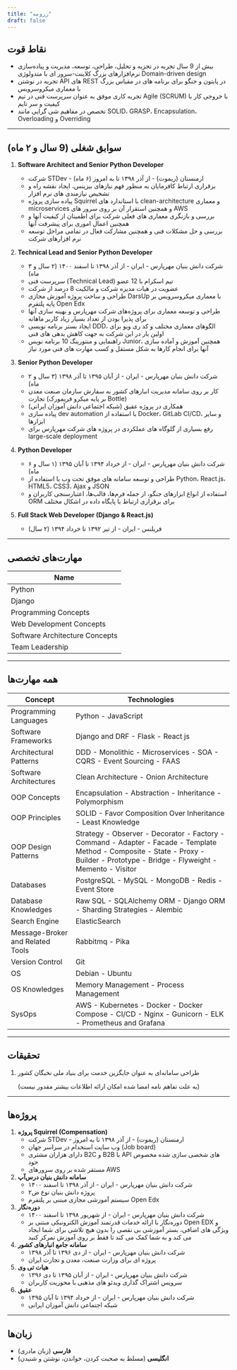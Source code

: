 ```yaml
---
title: "رزومه"
draft: false
---
```


## نقاط قوت

- بیش از 9 سال تجربه در تجزیه و تحلیل، طراحی، توسعه، مدیریت و پیاده‌سازی نرم‌افزارهای بزرگ کلاینت-سرور ای با متدولوژی Domain-driven design
- تجربه در نوشتن API های REST در پایتون و جنگو برای برنامه های در مقیاس بزرگ با معماری میکروسرویس
- تجربه کاری موفق به عنوان سرپرست فنی در تیم Agile (SCRUM) با خروجی کار با کیفیت و سر تایم
- تخصص در مفاهیم شی گرایی مانند SOLID، GRASP، Encapsulation، Overloading و Overriding

---

## سوابق شغلی (9 سال و ۲ ماه)

1. **Software Architect and Senior Python Developer**
   - شرکت STDev - ارمنستان (ریموت) - از آذر ۱۳۹۸ تا به امروز (۶ ماه)
   - برقراری ارتباط کافرمایان به منظور فهم نیازهای بیزینس، ایجاد نقشه راه و تشخیص نیازمندی های نرم افزار
   - پیاده سازی پروژه Squirrel با استاندارد های clean-architecture و معماری microservices و همچنین استقرار آن بر روی سرور های AWS
   - بررسی و بازنگری معماری های فعلی شرکت برای اطمینان از کیفیت آنها و همچنین اعمال اموری برای پیشرفت آنها
   - بررسی و حل مشکلات فنی و همچنین مشارکت فعال در تمامی مراحل توسعه نرم افزارهای شرکت
2. **Technical Lead and Senior Python Developer**
   - شرکت دانش بنیان مهرپارس - ایران - از آذر ۱۳۹۸ تا اسفند ۱۴۰۰ (۲ سال و ۳ ماه)
   - سرپرست فنی (Technical Lead) تیم اسکرام با 12 عضو
   - عضویت در هیات مدیره شرکت و مالکیت 8 درصد از شرکت
   - طراحی و ساخت پروژه آموزش مجازی DarsUp با معماری میکروسرویس بر پایه پلتفرم Open Edx
   - طراحی و توسعه معماری برای پروژه‌های شرکت مهرپارس و بهینه سازی آنها برای پذیرا بودن از تعداد بسیار زیاد کاربر ماهانه
   - ایجاد بستر برنامه نویسی DDD، الگوهای معماری مختلف و کد ری ویو برای اولین بار در این شرکت به جهت کاهش بدهی های فنی
   - راهنمایی و منتورینگ 10 برنامه نویس Junior، همچنین آموزش و آماده سازی آنها برای انجام کارها به شکل مستقل و کسب مهارت های فنی مورد نیاز

3. **Senior Python Developer**
   - شرکت دانش بنیان مهرپارس - ایران - از آبان ۱۳۹۵ تا آذر ۱۳۹۸ (۳ سال و ۲ ماه)
   - کار بر روی سامانه مدیریت انبارهای کشور به سفارش سازمان صنعت معدن تجارت (بر پایه میکرو فریمورک Bottle)
   - همکاری در پروژه عقیق (شبکه اجتماعی دانش آموزان ایرانی)
   - پیاده سازی dev automation با استفاده از Docker، GitLab CI/CD، و سایر ابزارها
   - رفع بسیاری از گلوگاه های عملکردی در پروژه های شرکت مهرپارس برای large-scale deployment

4. **Python Developer**
   - شرکت دانش بنیان مهرپارس - ایران - از خرداد ۱۳۹۴ تا آبان ۱۳۹۵ (۱ سال و ۶ ماه)
   - طراحی و توسعه سامانه های موفق تحت وب با استفاده از Python، React.js، HTML5، CSS3، Ajax و JSON
   - استفاده از انواع ابزارهای جنگو، از جمله فرم‌ها، قالب‌ها، اعتبارسنجی کاربران و ORM برای برقراری ارتباط با پایگاه داده در اشکال مختلف
   
5. **Full Stack Web Developer (Django & React.js)**
   - فریلنس - ایران - از تیر ۱۳۹۲ تا خرداد ۱۳۹۴ (۲ سال)

---

## مهارت‌های تخصصی

| Name      |
| ---------- |
| Python |
| Django |
| Programming Concepts |
| Web Development Concepts |
| Software Architecture Concepts |
| Team Leadership |

---

## همه مهارت‌ها

| Concept                          | Technologies                                                 |
| -------------------------------- | ------------------------------------------------------------ |
| Programming Languages            | Python - JavaScript                                          |
| Software Frameworks              | Django and DRF - Flask - React js                            |
| Architectural Patterns           | DDD - Monolithic - Microservices - SOA - CQRS - Event Sourcing - FAAS |
| Software Architectures           | Clean Architecture - Onion Architecture                      |
| OOP Concepts                     | Encapsulation - Abstraction - Inheritance - Polymorphism     |
| OOP Principles                   | SOLID - Favor Composition Over Inheritance - Least Knowledge |
| OOP Design Patterns              | Strategy - Observer - Decorator - Factory - Command - Adapter - Facade - Template Method - Composite - State - Proxy - Builder - Prototype - Bridge - Flyweight - Memento - Visitor |
| Databases                        | PostgreSQL - MySQL - MongoDB - Redis - Event Store           |
| Database Knowledges              | Raw SQL - SQLAlchemy ORM - Django ORM - Sharding Strategies - Alembic |
| Search Engine                    | ElasticSearch                                                |
| Message-Broker and Related Tools | Rabbitmq - Pika                                              |
| Version Control                  | Git                                                          |
| OS                               | Debian - Ubuntu                                              |
| OS Knowledges                    | Memory Management - Process Management                       |
| SysOps                           | AWS - Kubernetes - Docker - Docker Compose - CI/CD - Nginx - Gunicorn - ELK - Prometheus and Grafana |

---

## تحقیقات

1. طراحی سامانه‌ای به عنوان جایگزین خدمت برای بنیاد ملی نخبگان کشور

	(به علت تفاهم نامه امضا شده امکان ارائه اطلاعات بیشتر مقدور نیست)

---

## پروژه‌ها

1. **پروژه Squirrel (Compensation)**
   - شرکت STDev - ارمنستان (ریموت) - از آذر ۱۳۹۸ تا به امروز
   - وب سایت استخدام در سراسر جهان (Job board)
   - دارای هزاران مشتری B2C و B2B با API های شخصی سازی شده مخصوص خود
   - مستقر شده بر روی سرورهای AWS
2. **سامانه دانش بنیان درس‌آپ**
   - شرکت دانش بنیان مهرپارس - ایران - از آذر ۱۳۹۸ تا اسفند ۱۴۰۰
   - پروژه دانش بنیان نوع ض۲
   - سیستم آموزشی مجازی مبتنی بر پلتفرم Open Edx
3. **دوره‌نگار**
   - شرکت دانش بنیان مهرپارس - ایران - از شهریور ۱۳۹۸ تا اسفند ۱۴۰۰
   - دوره‌نگار با ارائه خدمات قدرتمند آموزش الکترونیکی مبتنی بر Open EDX و ویژگی های اضافی، بستر آموزشی بی نقصی را بدون هیچ تلاشی برای شما ایجاد می کند و به شما کمک می کند تا فقط بر روی آموزش تمرکز کنید
4. **سامانه جامع انبارهای کشور**
   - شرکت دانش بنیان مهرپارس - ایران - از دی ۱۳۹۶ تا آذر ۱۳۹۸
   - پروژه ای برای وزارت صنعت، معدن و تجارت ایران
5. **هیات تی وی**
   - شرکت دانش بنیان مهرپارس - ایران - از آبان ۱۳۹۵ تا دی ۱۳۹۶
   - سرویس اشتراک گذاری ویدئو های مذهبی با محوریت کاربران
6. **عقیق**
   - شرکت دانش بنیان مهرپارس - ایران - از خرداد ۱۳۹۴ تا آبان ۱۳۹۵
   - شبکه اجتماعی دانش آموزان ایرانی

---

## زبان‌ها

- **فارسی** (زبان مادری)
- **انگلیسی** (مسلط به صحبت کردن، خواندن، نوشتن و شنیدن)
